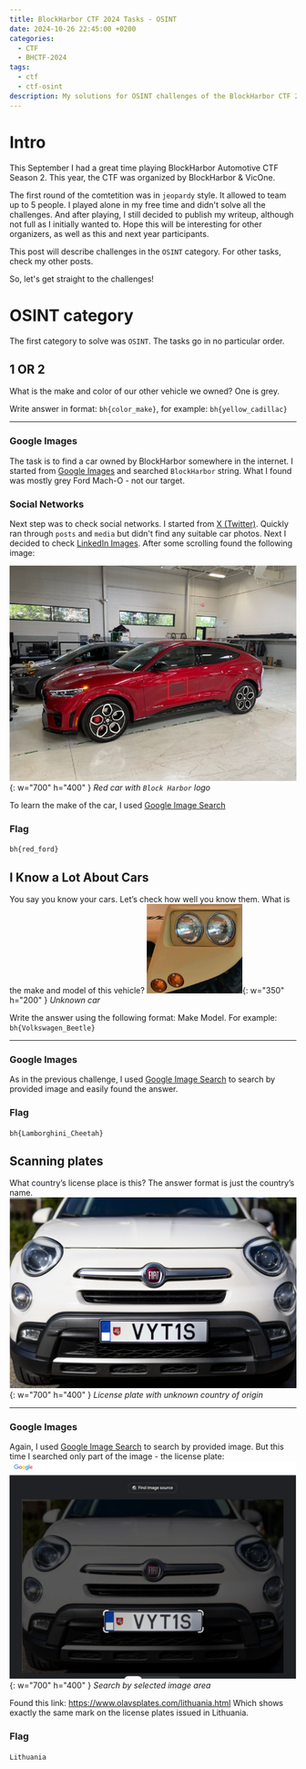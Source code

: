 ```yaml
---
title: BlockHarbor CTF 2024 Tasks - OSINT
date: 2024-10-26 22:45:00 +0200
categories:
  - CTF
  - BHCTF-2024
tags:
  - ctf
  - ctf-osint
description: My solutions for OSINT challenges of the BlockHarbor CTF 2024
---
```


# Intro

This September I had a great time playing BlockHarbor Automotive CTF Season 2. This year, the CTF was organized by 
BlockHarbor & VicOne. 

The first round of the comtetition was in `jeopardy` style. It allowed to team up to 5 people. I played alone in my free
time and didn't solve all the challenges. And after playing, I still decided to publish my writeup, although not full as
I initially wanted to. Hope this will be interesting for other organizers, as well as this and next year participants.

This post will describe challenges in the `OSINT` category. For other tasks, check my other posts.

So, let's get straight to the challenges!

# OSINT category
The first category to solve was  `OSINT`. The tasks go in no particular order.

## 1 OR 2

What is the make and color of our other vehicle we owned? One is grey.

Write answer in format: `bh{color_make}`, for example: `bh{yellow_cadillac}`

---

### Google Images
The task is to find a car owned by BlockHarbor somewhere in the internet. I started from [Google Images](https://images.google.com/) and searched `BlockHarbor` string. What I found was mostly grey Ford Mach-O - not our target. 

### Social Networks
Next step was to check social networks. I started from [X (Twitter)](https://x.com/Block_Harbor). Quickly ran through `posts` and `media` but didn't find any suitable car photos.
Next I decided to check [LinkedIn Images](https://www.linkedin.com/company/block-harbor/posts/?feedView=images). 
After some scrolling found the following image:

![red-car](assets/img/2024-10-05-block_harbor_ctf_2024_osint/1_or_2.png){: w="700" h="400" }
_Red car with `Block Harbor` logo_

To learn the make of the car, I used [Google Image Search](https://images.google.com/)
### Flag
`bh{red_ford}`

## I Know a Lot About Cars
You say you know your cars. Let’s check how well you know them. What is the make and model of this vehicle? 
![car](assets/img/2024-10-05-block_harbor_ctf_2024_osint/iknowcars.png){: w="350" h="200" }
_Unknown car_

Write the answer using the following format: Make Model. For example: `bh{Volkswagen_Beetle}`

---
### Google Images
As in the previous challenge, I used [Google Image Search](https://images.google.com/) to search by provided image and easily found the answer.
### Flag
`bh{Lamborghini_Cheetah}`

## Scanning plates
What country’s license place is this? The answer format is just the country’s name.
![car](assets/img/2024-10-05-block_harbor_ctf_2024_osint/license.plate.png)
{: w="700" h="400" }
_License plate with unknown country of origin_

---
### Google Images
Again, I used [Google Image Search](https://images.google.com/) to search by provided image. But this time I searched only part of the image - the license plate:
![car](assets/img/2024-10-05-block_harbor_ctf_2024_osint/plate_search.png)
{: w="700" h="400" }
_Search by selected image area_

Found this link: https://www.olavsplates.com/lithuania.html Which shows exactly the same mark on the license plates issued in Lithuania.
### Flag
`Lithuania`